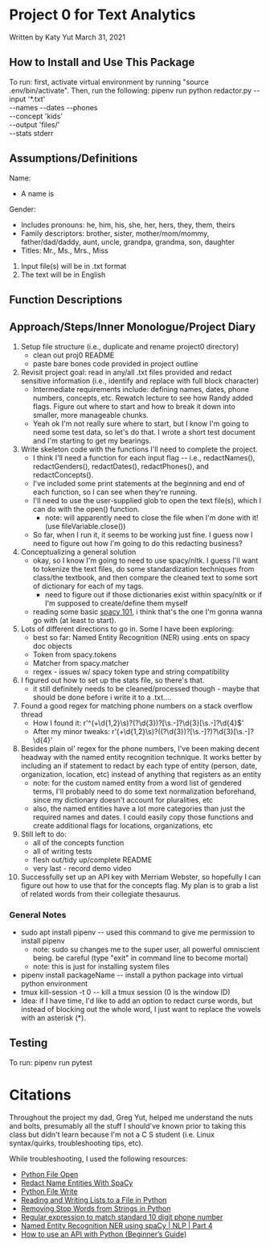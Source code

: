 # Project 0 for Text Analytics
Written by Katy Yut
March 31, 2021

## How to Install and Use This Package
To run: first, activate virtual environment by running "source .env/bin/activate". Then, run the following:
pipenv run python redactor.py --input '\*.txt' \
                    --names --dates --phones \
                    --concept 'kids' \
                    --output 'files/' \
                    --stats stderr

## Assumptions/Definitions
Name:
* A name is

Gender:
* Includes pronouns: he, him, his, she, her, hers, they, them, theirs
* Family descriptors: brother, sister, mother/mom/mommy, father/dad/daddy, aunt, uncle, grandpa, grandma, son, daughter
* Titles: Mr., Ms., Mrs., Miss 

1. Input file(s) will be in .txt format
2. The text will be in English

## Function Descriptions


## Approach/Steps/Inner Monologue/Project Diary
1. Setup file structure (i.e., duplicate and rename project0 directory)
	+ clean out proj0 README
	+ paste bare bones code provided in project outline
2. Revisit project goal: read in any/all .txt files provided and redact sensitive information (i.e., identify and replace with full block character)
	+ Intermediate requirements include: defining names, dates, phone numbers, concepts, etc. Rewatch lecture to see how Randy added flags. Figure out where to start and how to break it down into smaller, more manageable chunks. 
	+ Yeah ok I'm not really sure where to start, but I know I'm going to need some test data, so let's do that. I wrote a short test document and I'm starting to get my bearings.
3. Write skeleton code with the functions I'll need to complete the project.
	+ I think I'll need a function for each input flag -- i.e., redactNames(), redactGenders(), redactDates(), redactPhones(), and redactConcepts().
	+ I've included some print statements at the beginning and end of each function, so I can see when they're running. 
	+ I'll need to use the user-supplied glob to open the text file(s), which I can do with the open() function.
		- note: will apparently need to close the file when I'm done with it! (use fileVariable.close())
	+ So far, when I run it, it seems to be working just fine. I guess now I need to figure out how I'm going to do this redacting business?
4. Conceptualizing a general solution
	+ okay, so I know I'm going to need to use spacy/nltk. I guess I'll want to tokenize the text files, do some standardization techniques from class/the textbook, and then compare the cleaned text to some sort of dictionary for each of my tags.
		- need to figure out if those dictionaries exist within spacy/nltk or if I'm supposed to create/define them myself
	+ reading some basic [spacy 101](https://spacy.io/usage/spacy-101), i think that's the one I'm gonna wanna go with (at least to start).
5. Lots of different directions to go in. Some I have been exploring:
	+ best so far: Named Entity Recognition (NER) using .ents on spacy doc objects
	+ Token from spacy.tokens
	+ Matcher from spacy.matcher
	+ regex - issues w/ spacy token type and string compatibility
6. I figured out how to set up the stats file, so there's that. 
	+ it still definitely needs to be cleaned/processed though - maybe that should be done before i write it to a .txt....
7. Found a good regex for matching phone numbers on a stack overflow thread 
	+ How I found it: r'^(\+\d{1,2}\s)?\(?\d{3}\)?[\s.-]?\d{3}[\s.-]?\d{4}$'
	+ After my minor tweaks: r'(\+\d{1,2}\s)?(\(?\d{3}\)?[\s.-]?)?\d{3}[\s.-]?\d{4}'
8. Besides plain ol' regex for the phone numbers, I've been making decent headway with the named entity recognition technique. It works better by including an if statement to redact by each type of entity (person, date, organization, location, etc) instead of anything that registers as an entity
	+ note: for the custom named entity from a word list of gendered terms, I'll probably need to do some text normalization beforehand, since my dictionary doesn't account for pluralities, etc
	+ also, the named entities have a lot more categories than just the required names and dates. I could easily copy those functions and create additional flags for locations, organizations, etc
9. Still left to do:
	+ all of the concepts function
	+ all of writing tests
	+ flesh out/tidy up/complete README
	+ very last - record demo video
10. Successfully set up an API key with Merriam Webster, so hopefully I can figure out how to use that for the concepts flag. My plan is to grab a list of related words from their collegiate thesaurus.


### General Notes
* sudo apt install pipenv -- used this command to give me permission to install pipenv
	+ note: sudo su changes me to the super user, all powerful omniscient being. be careful (type "exit" in command line to become mortal)
	+ note: this is just for installing system files
* pipenv install packageName -- install a python package into virtual python environment
* tmux kill-session -t 0 -- kill a tmux session (0 is the window ID)
* Idea: if I have time, I'd like to add an option to redact curse words, but instead of blocking out the whole word, I just want to replace the vowels with an asterisk (\*). 

## Testing
To run: pipenv run pytest


# Citations
Throughout the project my dad, Greg Yut, helped me understand the nuts and bolts, presumably all the stuff I should've known prior to taking this class but didn't learn because I'm not a C S student (i.e. Linux syntax/quirks, troubleshooting tips, etc). 

While troubleshooting, I used the following resources:
- [Python File Open](https://www.w3schools.com/python/python_file_open.asp)
- [Redact Name Entities With SpaCy](https://predictivehacks.com/redact-name-entities-with-spacy/)
- [Python File Write](https://www.w3schools.com/python/python_file_write.asp)
- [Reading and Writing Lists to a File in Python](https://stackabuse.com/reading-and-writing-lists-to-a-file-in-python/)
- [Removing Stop Words from Strings in Python](https://stackabuse.com/removing-stop-words-from-strings-in-python/#usingthespacylibrary)
- [Regular expression to match standard 10 digit phone number](https://stackoverflow.com/questions/16699007/regular-expression-to-match-standard-10-digit-phone-number/16699507#16699507)
- [Named Entity Recognition NER using spaCy | NLP | Part 4](https://towardsdatascience.com/named-entity-recognition-ner-using-spacy-nlp-part-4-28da2ece57c6)
- [How to use an API with Python (Beginner’s Guide)](https://rapidapi.com/blog/how-to-use-an-api-with-python/)


